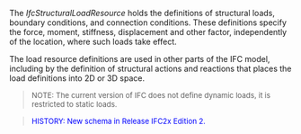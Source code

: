 ﻿The _IfcStructuralLoadResource_ holds the definitions of structural loads, boundary conditions, and connection conditions. These definitions specify the force, moment, stiffness, displacement and other factor, independently of the location, where such loads take effect.

The load resource definitions are used in other parts of the IFC model, including by the definition of structural actions and reactions that places the load definitions into 2D or 3D space.

> <font size="-1">NOTE: The current version of IFC does not
		define dynamic loads, it is restricted to static loads.</font>

> <font size="-1" color="#0000FF">HISTORY: New schema in Release
		IFC2x Edition 2.</font>
